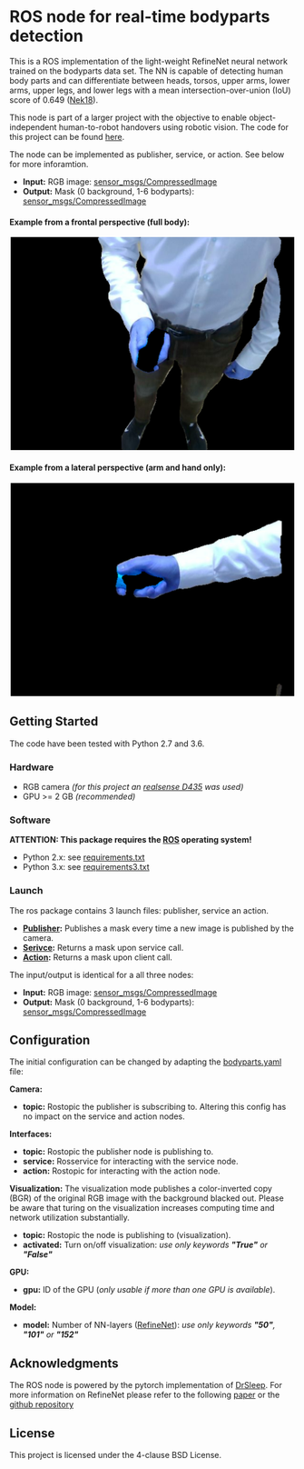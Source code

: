 # ROS node for real-time bodyparts detection #

This is a ROS implementation of the light-weight RefineNet neural network trained on the bodyparts data set. The NN is capable of detecting human body parts and can differentiate between heads, torsos, upper arms, lower arms, upper legs, and lower legs with a mean intersection-over-union (IoU) score of 0.649 ([Nek18](https://github.com/DrSleep/light-weight-refinenet)).

This node is part of a larger project with the objective to enable object-independent human-to-robot handovers using robotic vision. The code for this project can be found [here](https://github.com/patrosAT/human_robot_handover_ros).

The node can be implemented as publisher, service, or action. See below for more inforamtion.

* **Input:** RGB image: [sensor_msgs/CompressedImage](http://docs.ros.org/melodic/api/sensor_msgs/html/msg/CompressedImage.html)
* **Output:** Mask (0 background, 1-6 bodyparts): [sensor_msgs/CompressedImage](http://docs.ros.org/melodic/api/sensor_msgs/html/msg/CompressedImage.html)

#### Example from a frontal perspective (full body): ####
<div style="text-align:center"><img src="./imgs/bodyFront.png" width="500"/></div>

#### Example from a lateral perspective (arm and hand only): ####
<div style="text-align:center"><img src="./imgs/bodySide.png" width="500"/></div>


## Getting Started ##

The code have been tested with Python 2.7 and 3.6.


### Hardware ###

* RGB camera *(for this project an [realsense D435](https://www.intelrealsense.com/depth-camera-d435/) was used)*
* GPU >= 2 GB *(recommended)*


### Software ###

**ATTENTION: This package requires the [ROS](https://www.ros.org/) operating system!**

* Python 2.x: see [requirements.txt](requirements.txt)
* Python 3.x: see [requirements3.txt](requirements3.txt)


### Launch ###

The ros package contains 3 launch files: publisher, service an action. 

* **[Publisher](launch/bodyparts_publisher.launch):** Publishes a mask every time a new image is published by the camera.
* **[Serivce](launch/bodyparts_service.launch):** Returns a mask upon service call.
* **[Action](launch/bodyparts_action.launch):** Returns a mask upon client call.

The input/output is identical for a all three nodes:
* **Input:** RGB image: [sensor_msgs/CompressedImage](http://docs.ros.org/melodic/api/sensor_msgs/html/msg/CompressedImage.html)
* **Output:** Mask (0 background, 1-6 bodyparts): [sensor_msgs/CompressedImage](http://docs.ros.org/melodic/api/sensor_msgs/html/msg/CompressedImage.html)


## Configuration ##

The initial configuration can be changed by adapting the [bodyparts.yaml](cfg/bodyparts.yaml) file:

**Camera:** 
* **topic:** Rostopic the publisher is subscribing to. Altering this config has no impact on the service and action nodes.

**Interfaces:**
* **topic:** Rostopic the publisher node is publishing to.
* **service:** Rosservice for interacting with the service node.
* **action:** Rostopic for interacting with the action node.

**Visualization:** The visualization mode publishes a color-inverted copy (BGR) of the original RGB image with the background blacked out. Please be aware that turing on the visualization increases computing time and network utilization substantially.

* **topic:** Rostopic the node is publishing to (visualization).
* **activated:** Turn on/off visualization: *use only keywords **"True"** or **"False"***

**GPU:**
* **gpu:** ID of the GPU (*only usable if more than one GPU is available*).

**Model:**
* **model:** Number of NN-layers ([RefineNet](https://arxiv.org/abs/1611.06612)): *use only keywords **"50"**, **"101"** or **"152"***


## Acknowledgments ##

The ROS node is powered by the pytorch implementation of [DrSleep](https://github.com/DrSleep). For more information on RefineNet please refer to the following [paper](https://arxiv.org/abs/1611.06612) or the [github repository](https://github.com/DrSleep/light-weight-refinenet)


## License ##

This project is licensed under the 4-clause BSD License.